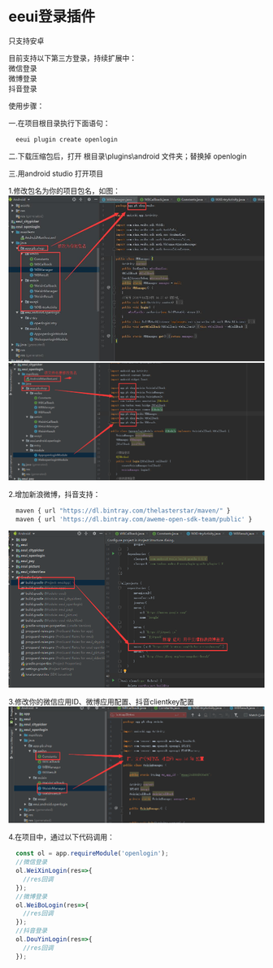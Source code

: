 # eeui登录插件 

只支持安卓  

目前支持以下第三方登录，持续扩展中：  
微信登录  
微博登录   
抖音登录  

使用步骤：  
  
一.在项目根目录执行下面语句：  
```javascript
  eeui plugin create openlogin
```
  
二.下载压缩包后，打开 根目录\plugins\android 文件夹；替换掉 openlogin  

三.用android studio 打开项目  

1.修改包名为你的项目包名，如图：  
![image](https://raw.githubusercontent.com/netzhouxiang/eeui-openlogin/master/1.png)  
![image](https://raw.githubusercontent.com/netzhouxiang/eeui-openlogin/master/2.png)  

2.增加新浪微博，抖音支持：  
```javascript
  maven { url "https://dl.bintray.com/thelasterstar/maven/" }
  maven { url 'https://dl.bintray.com/aweme-open-sdk-team/public' }
```
![image](https://raw.githubusercontent.com/netzhouxiang/eeui-openlogin/master/3.png)  
  
  
3.修改你的微信应用ID、微博应用配置、抖音clientkey配置  
![image](https://raw.githubusercontent.com/netzhouxiang/eeui-openlogin/master/4.png)  

4.在项目中，通过以下代码调用：  
```javascript
  const ol = app.requireModule('openlogin');
  //微信登录
  ol.WeiXinLogin(res=>{
    //res回调
  });
  //微博登录
  ol.WeiBoLogin(res=>{
    //res回调
  });
  //抖音登录
  ol.DouYinLogin(res=>{
    //res回调
  });
```